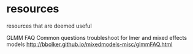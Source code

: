 # resources
resources that are deemed useful

GLMM FAQ
Common questions troubleshoot for lmer and mixed effects models
http://bbolker.github.io/mixedmodels-misc/glmmFAQ.html
